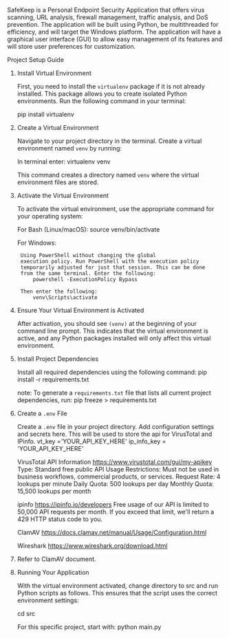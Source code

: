 SafeKeep is a Personal Endpoint Security Application that offers virus scanning, URL analysis, 
firewall management, traffic analysis, and DoS prevention. The application will be built using 
Python, be multithreaded for efficiency, and will target the Windows platform. The 
application will have a graphical user interface (GUI) to allow easy management of its 
features and will store user preferences for customization.

Project Setup Guide

1. Install Virtual Environment

    First, you need to install the `virtualenv` package if 
    it is not already installed. This package allows you to 
    create isolated Python environments. Run the following 
    command in your terminal:

    pip install virtualenv


2. Create a Virtual Environment

    Navigate to your project directory in the terminal. 
    Create a virtual environment named `venv` by running:

    In terminal enter:
        virtualenv venv

    This command creates a directory named `venv` where the 
    virtual environment files are stored.


3. Activate the Virtual Environment

    To activate the virtual environment, use the appropriate
    command for your operating system:

    For Bash (Linux/macOS):
        source venv/bin/activate

    For Windows:

        Using PowerShell without changing the global 
        execution policy. Run PowerShell with the execution policy
        temporarily adjusted for just that session. This can be done 
        from the same terminal. Enter the following:
            powershell -ExecutionPolicy Bypass

        Then enter the following:
            venv\Scripts\activate


4. Ensure Your Virtual Environment is Activated

    After activation, you should see `(venv)` at the beginning of your
    command line prompt. This indicates that the virtual environment is 
    active, and any Python packages installed will only affect this 
    virtual environment.

5. Install Project Dependencies

    Install all required dependencies using the following command:
        pip install -r requirements.txt

    note:
        To generate a `requirements.txt` file that lists all current 
        project dependencies, run:
            pip freeze > requirements.txt

6. Create a `.env` File

    Create a `.env` file in your project directory. Add configuration 
    settings and secrets here. This will be used to store the api
    for VirusTotal and IPinfo.
        vt_key ='YOUR_API_KEY_HERE' 
        ip_info_key = 'YOUR_API_KEY_HERE'      

    VirusTotal API Information
    https://www.virustotal.com/gui/my-apikey
        Type: Standard free public API
        Usage Restrictions: Must not be used in business workflows, 
            commercial products, or services.
        Request Rate: 4 lookups per minute
        Daily Quota: 500 lookups per day
        Monthly Quota: 15,500 lookups per month

    ipinfo
    https://ipinfo.io/developers
        Free usage of our API is limited to 50,000 API requests per month.
        If you exceed that limit, we'll return a 429 HTTP status code to you.

    ClamAV
    https://docs.clamav.net/manual/Usage/Configuration.html

    Wireshark
    https://www.wireshark.org/download.html

7. Refer to ClamAV document.

8. Running Your Application

    With the virtual environment activated, change directory to src and 
    run Python scripts as follows. This ensures that the script uses the 
    correct environment settings:

    cd src

    For this specific project, start with:
        python main.py


